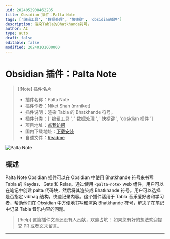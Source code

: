 ```yaml
---
uid: 2024052908462285
title: Obsidian 插件：Palta Note
tags: ['编辑工具', '数据处理', '快捷键', 'obsidian插件']
description: 渲染Tabla的Bhatkhande符号。
author: AI
type: auto
draft: false
editable: false
modified: 20240101000000
---
```


# Obsidian 插件：Palta Note

> [!Note] 插件名片
> - 插件名称：Palta Note
> - 插件作者：Niket Shah (mrniket)
> - 插件说明：渲染 Tabla 的 Bhatkhande 符号。
> - 插件分类：[' 编辑工具 ', ' 数据处理 ', ' 快捷键 ', 'obsidian 插件 ']
> - 项目地址：[点我访问](https://github.com/mrniket/palta-obsidian-plugin)
> - 国内下载地址：[下载安装](https://pkmer.cn/products/plugin/pluginMarket/?palta-note)
> - 自述文件：[Readme](https://ghproxy.net/https://raw.githubusercontent.com/mrniket/palta-obsidian-plugin/main/README.md)

![Palta Note](https://cdn.pkmer.cn/covers/palta-note.gif!pkmer)

## 概述

Palta Note Obsidian 插件可以在 Obsidian 中使用 Bhatkhande 符号来书写 Tabla 的 Kaydas、Gats 和 Relas。通过使用 `<palta-note>` web 组件，用户可以在笔记中创建 palta 代码块，然后将其渲染成 Bhatkhande 符号。用户可以选择是否指定 vibhag 结构，快速记录内容。这个插件适用于 Tabla 音乐爱好者和学习者，帮助他们在 Obsidian 中方便地书写和渲染 Bhatkhande 符号，解决了在笔记中记录 Tabla 音乐内容的问题。

> [!help]
> 这篇插件文章还没有人贡献，欢迎占坑！
> 如果您有好的想法欢迎提交 PR 或者文末留言。

---



